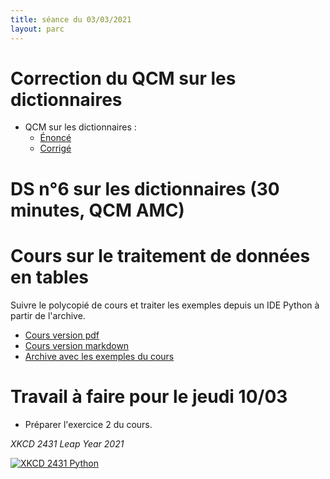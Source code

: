 ```yaml
---
title: séance du 03/03/2021
layout: parc
---
```




# Correction du QCM sur les dictionnaires 

* QCM sur les dictionnaires :
  * [Énoncé](https://genumsi.inria.fr/qcm.php?h=31354f43ef77d9869b4c25491040252d)
  * [Corrigé](https://genumsi.inria.fr/qcm-corrige.php?cle=MTQ4OzIxODsyNTg7Mjk3OzI5ODsyOTk7MzA0OzMzODszNTA7MzUxOzM1MjszNTQ7MTMzMTsxMzM4OzEzNTk7MTM3NTsxNDY4)


# DS n°6 sur les dictionnaires (30 minutes, QCM AMC)

# Cours sur le traitement de données en tables

Suivre le polycopié de cours et traiter les exemples depuis un IDE Python à partir de l'archive.

* [Cours version pdf](../chapitre19/Cours/cours-tables-indexation-.pdf)
* [Cours version markdown](../chapitre19/Cours/cours-tables-indexation-git.md)
* [Archive avec les exemples du cours](../chapitre19/Cours/exemples_cours_tables.zip)

 



# Travail à faire pour le jeudi 10/03

* Préparer l'exercice 2 du cours.


_XKCD 2431 Leap Year 2021_

[![XKCD 2431 Python](https://imgs.xkcd.com/comics/leap_year_2021.png)](https://www.explainxkcd.com/wiki/index.php/2431:_Leap_Year_2021)


